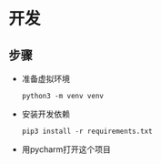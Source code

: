 # 开发

## 步骤

- 准备虚拟环境

  `python3 -m venv venv`

- 安装开发依赖

  `pip3 install -r requirements.txt`

- 用pycharm打开这个项目

  



